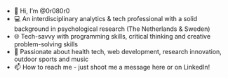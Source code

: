 - 👋 Hi, I’m @0r080r0
- 💻 An interdisciplinary analytics & tech professional with a solid background in psychological research (The Netherlands & Sweden)
- 🌐 Tech-savvy with programming skills, critical thinking and creative problem-solving skills
- 💞️ Passionate about health tech, web development, research innovation, outdoor sports and music
- 📫 How to reach me - just shoot me a message here or on LinkedIn!

<!---
0r080r0/0r080r0 is a ✨ special ✨ repository because its `README.md` (this file) appears on your GitHub profile.
You can click the Preview link to take a look at your changes.
--->
